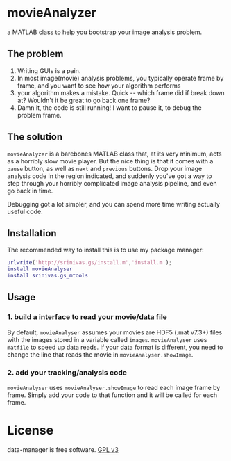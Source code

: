 # movieAnalyzer

a MATLAB class to help you bootstrap your image analysis problem.

## The problem

1. Writing GUIs is a pain. 
2. In most image(movie) analysis problems, you typically operate frame by frame, and you want to see how your algorithm performs
3. your algorithm makes a mistake. Quick -- which frame did if break down at? Wouldn't it be great to go back one frame?
4. Damn it, the code is still running! I want to pause it, to debug the problem frame.

## The solution 

`movieAnalyzer` is a barebones MATLAB class that, at its very minimum, acts as a horribly slow movie player. But the nice thing is that it comes with a `pause` button, as well as `next` and `previous` buttons. Drop your image analysis code in the region indicated, and suddenly you've got a way to step through your horribly complicated image analysis pipeline, and even go back in time. 

Debugging got a lot simpler, and you can spend more time writing actually useful code. 


## Installation

The recommended way to install this is to use my package manager:

```matlab
urlwrite('http://srinivas.gs/install.m','install.m'); 
install movieAnalyser
install srinivas.gs_mtools  
```

## Usage

### 1. build a interface to read your movie/data file

By default, `movieAnalyser` assumes your movies are HDF5 (.mat v7.3+) files with the images stored in a variable called `images`. `movieAnalyser` uses `matfile` to speed up data reads. If your data format is different, you need to change the line that reads the movie in `movieAnalyser.showImage`. 

### 2. add your tracking/analysis code 

`movieAnalyser` uses  `movieAnalyser.showImage` to read each image frame by frame. Simply add your code to that function and it will be called for each frame. 

# License 

data-manager is free software. 
[GPL v3](https://www.gnu.org/licenses/gpl-3.0.txt)
